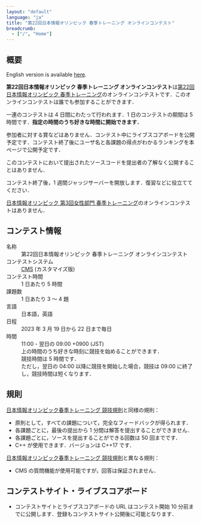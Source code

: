 ```yaml
---
layout: "default"
language: "ja"
title: "第22回日本情報オリンピック 春季トレーニング オンラインコンテスト"
breadcrumb:
  - ["/", "Home"]
---
```


## 概要

English version is available [here](./index-en.html).

**第22回日本情報オリンピック 春季トレーニング オンラインコンテスト**は[第22回日本情報オリンピック 春季トレーニング](https://www.ioi-jp.org/camp/2023/2023-sp_camp-rules.html)のオンラインコンテストです．このオンラインコンテストは誰でも参加することができます．

一連のコンテストは 4 日間にわたって行われます．1 日のコンテストの期間は 5 時間です．**指定の時間のうち好きな時間に開始できます．**

参加者に対する賞などはありません．コンテスト中にライブスコアボードを公開予定です．コンテスト終了後にユーザ名と各課題の得点がわかるランキングを本ページで公開予定です．

このコンテストにおいて提出されたソースコードを提出者の了解なく公開することはありません．

コンテスト終了後，1 週間ジャッジサーバーを開放します．復習などに役立ててください．

[日本情報オリンピック 第3回女性部門 春季トレーニング](https://www.ioi-jp.org/joig-camp/2023/2023-joig-sp_camp-rules.html)のオンラインコンテストはありません．

## コンテスト情報

<dl>
  <dt>名称</dt>
  <dd>第22回日本情報オリンピック 春季トレーニング オンラインコンテスト</dd>

  <dt>コンテストシステム</dt>
  <dd>
  <a href="https://github.com/cms-dev/cms/">CMS</a> (カスタマイズ版)
  </dd>

  <dt>コンテスト時間</dt>
  <dd>1 日あたり 5 時間</dd>

  <dt>課題数</dt>
  <dd>1 日あたり 3 〜 4 題</dd>

  <dt>言語</dt>
  <dd>日本語，英語</dd>

  <dt>日程</dt>
  <dd>2023 年 3 月 19 日から 22 日まで毎日</dd>

  <dt>時間</dt>
  <dd>11:00 - 翌日の 09:00 +0900 (JST)</dd>
  <dd>上の時間のうち好きな時刻に競技を始めることができます．</dd>
  <dd>競技時間は 5 時間です．</dd>
  <dd>ただし，翌日の 04:00 以降に競技を開始した場合，競技は 09:00 に終了し，競技時間は短くなります．</dd>
</dl>

## 規則

[日本情報オリンピック春季トレーニング 競技規則](https://www.ioi-jp.org/camp/2023/2023-sp_camp-rules.html)と同様の規則：

- 原則として，すべての課題について，完全なフィードバックが得られます．
- 各課題ごとに，最後の提出から 1 分間は解答を提出することができません．
- 各課題ごとに，ソースを提出することができる回数は 50 回までです．
- C++ が使用できます．バージョンは C++17 です．

[日本情報オリンピック春季トレーニング 競技規則](https://www.ioi-jp.org/camp/2023/2023-sp_camp-rules.html)と異なる規則：

- CMS の質問機能が使用可能ですが，回答は保証されません．

## コンテストサイト・ライブスコアボード

- コンテストサイトとライブスコアボードの URL はコンテスト開始 10 分前までに公開します．登録もコンテストサイト公開後に可能となります．
